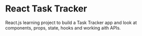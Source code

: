 # React Task Tracker

React.js learning project to build a Task Tracker app and look at components, props, state, hooks and working aith APIs. 